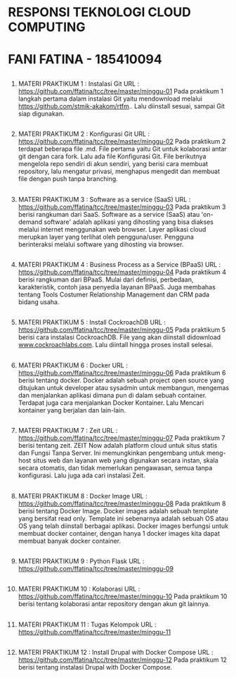 # RESPONSI TEKNOLOGI CLOUD COMPUTING
# FANI FATINA - 185410094

##

1. MATERI PRAKTIKUM 1 : Instalasi Git
   URL : https://github.com/ffatina/tcc/tree/master/minggu-01
   Pada praktikum 1 langkah pertama dalam instalasi Git yaitu mendownload melalui https://github.com/stmik-akakom/rtfm.. Lalu diinstall sesuai, sampai Git siap digunakan.

##

2. MATERI PRAKTIKUM 2 : Konfigurasi Git
   URL : https://github.com/ffatina/tcc/tree/master/minggu-02
   Pada praktikum 2 terdapat beberapa file .md. File pertama yaitu Git untuk kolaborasi antar git dengan cara fork. Lalu ada file Konfigurasi Git. File berikutnya mengelola repo sendiri di akun sendiri, yang berisi cara membuat repository, lalu mengatur privasi, menghapus mengedit dan membuat file dengan push tanpa branching. 
   
##
   
3. MATERI PRAKTIKUM 3 : Software as a service (SaaS)
   URL : https://github.com/ffatina/tcc/tree/master/minggu-03
   Pada praktikum 3 berisi rangkuman dari SaaS. Software as a service (SaaS) atau 'on-demand software' adalah aplikasi yang dihosting yang bisa diakses melalui internet menggunakan web browser. Layer aplikasi cloud merupkan layer yang terlihat oleh pengguna/user. Pengguna berinteraksi melalui software yang dihosting via browser.

##
      
4. MATERI PRAKTIKUM 4 : Business Process as a Service (BPaaS)
   URL : https://github.com/ffatina/tcc/tree/master/minggu-04
   Pada praktikum 4 berisi rangkuman dari BPaaS. Mulai dari definisi, perbedaan, karakteristik, contoh jasa penyedia layanan BPaaS. Juga membahas tentang Tools Costumer Relationship Management dan CRM pada bidang usaha.
   
##
   
5. MATERI PRAKTIKUM 5 : Install CockroachDB
   URL : https://github.com/ffatina/tcc/tree/master/minggu-05
   Pada praktikum 5 berisi cara instalasi CockroachDB. File yang akan diinstall didownload www.cockroachlabs.com. Lalu diintall hingga proses install selesai.

##
      
6. MATERI PRAKTIKUM 6 : Docker
   URL : https://github.com/ffatina/tcc/tree/master/minggu-06
   Pada praktikum 6 berisi tentang docker. Docker adalah sebuah project open source yang ditujukan untuk developer atau sysadmin untuk membangun, mengemas dan menjalankan aplikasi dimana pun di dalam sebuah container. Terdapat juga cara menjalankan Docker Kontainer. Lalu Mencari kontainer yang berjalan dan lain-lain.
   
##
   
7. MATERI PRAKTIKUM 7 : Zeit
   URL : https://github.com/ffatina/tcc/tree/master/minggu-07
   Pada praktikum 7 berisi tentang zeit. ZEIT Now adalah platform cloud untuk situs statis dan Fungsi Tanpa Server. Ini memungkinkan pengembang untuk meng-host situs web dan layanan web yang digunakan secara instan, skala secara otomatis, dan tidak memerlukan pengawasan, semua tanpa konfigurasi. Lalu juga ada cari instalasi Zeit.
   
##
   
8. MATERI PRAKTIKUM 8 : Docker Image
   URL : https://github.com/ffatina/tcc/tree/master/minggu-08
   Pada praktikum 8 berisi tentang Docker Image. Docker images adalah sebuah template yang bersifat read only. Template ini sebenarnya adalah sebuah OS atau OS yang telah diinstall berbagai aplikasi. Docker images berfungsi untuk membuat docker container, dengan hanya 1 docker images kita dapat membuat banyak docker container.
   
##
   
9. MATERI PRAKTIKUM 9 : Python Flask
   URL : https://github.com/ffatina/tcc/tree/master/minggu-09
   
##
   
10. MATERI PRAKTIKUM 10 : Kolaborasi
    URL : https://github.com/ffatina/tcc/tree/master/minggu-10
    Pada praktikum 10 berisi tentang kolaborasi antar repository dengan akun git lainnya.
	
##
   
11. MATERI PRAKTIKUM 11 : Tugas Kelompok
    URL : https://github.com/ffatina/tcc/tree/master/minggu-11

##
   
12. MATERI PRAKTIKUM 12 : Install Drupal with Docker Compose
    URL : https://github.com/ffatina/tcc/tree/master/minggu-12
	Pada praktikum 12 berisi tentang instalasi Drupal with Docker Compose.





